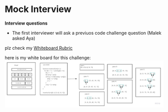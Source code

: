 # Mock Interview

**Interview questions**

- The first interviewer will ask a previuos code challenge question (Malek asked Aya)


plz check my [Whiteboard Rubric]()


here is my white board for this challenge:
![ccc](class34.jpg)

